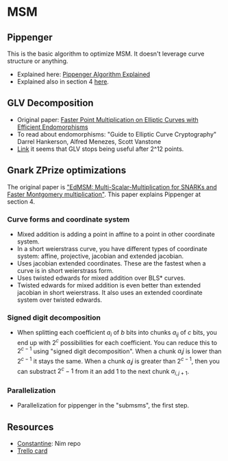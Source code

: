 # MSM

## Pippenger
This is the basic algorithm to optimize MSM. It doesn't leverage curve structure or anything.

- Explained here: [Pippenger Algorithm Explained](https://blog.lambdaclass.com/eyes-on-the-prize/)
- Explained also in section 4 [here](https://eprint.iacr.org/2022/1400.pdf).

## GLV Decomposition
- Original paper: [Faster Point Multiplication on Elliptic Curves with Efficient Endomorphisms](https://www.iacr.org/archive/crypto2001/21390189.pdf)
- To read about endomorphisms: "Guide to Elliptic Curve Cryptography" Darrel Hankerson, Alfred Menezes, Scott Vanstone
- [Link](https://github.com/mratsim/constantine/blob/master/constantine/math/elliptic/ec_multi_scalar_mul_parallel.nim#L582) it seems that GLV stops being useful after 2^12 points.

## Gnark ZPrize optimizations
The original paper is ["EdMSM: Multi-Scalar-Multiplication for SNARKs and Faster Montgomery multiplication"](https://eprint.iacr.org/2022/1400.pdf). This paper explains Pippenger at section 4.

### Curve forms and coordinate system
- Mixed addition is adding a point in affine to a point in other coordinate system.
- In a short weierstrass curve, you have different types of coordinate system: affine, projective, jacobian and extended jacobian.
- Uses jacobian extended coordinates. These are the fastest when a curve is in short weierstrass form.
- Uses twisted edwards for mixed addition over BLS* curves.
- Twisted edwards for mixed addition is even better than extended jacobian in short weierstrass. It also uses an extended coordinate system over twisted edwards.

### Signed digit decomposition
- When splitting each coefficient $a_i$ of $b$ bits into chunks $a_{ij}$ of $c$ bits, you end up with $2^c$ possibilities for each coefficient. You can reduce this to $2^{c-1}$ using "signed digit decomposition". When a chunk $a_ij$ is lower than $2^{c-1}$ it stays the same. When a chunk $a_ij$ is greater than $2^{c-1}$, then you can substract $2^c-1$ from it an add $1$ to the next chunk $a_{i,j+1}$. 

### Parallelization
- Parallelization for pippenger in the "submsms", the first step.


## Resources
- [Constantine](https://github.com/mratsim/constantine/blob/master/constantine/math/elliptic/ec_multi_scalar_mul_parallel.nim#L582): Nim repo 
- [Trello card](https://trello.com/c/m4KuyPIt/36-investigar-sobre-optimizaciones-de-msm)
